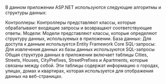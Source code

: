 В данном приложении ASP.NET используются следующие алгоритмы и структуры данных:

Контроллеры: Контроллеры представляют классы, которые обрабатывают входящие запросы и возвращают соответствующие ответы.
Модели: Модели представляют классы, которые определяют структуру данных, используемых в приложении.
База данных: Для доступа к данным используется Entity Framework Core
SQL-запросы: Для извлечения данных из базы данных используются SQL-запросы
Общая структура данных в приложении включает таблицы Cities, Streets, Houses, CityPrefixes, StreetPrefixes и Apartments, которые связаны между собой. Эти таблицы содержат информацию о городах, улицах, домах и квартирах, которая используется для отображения данных на веб-страницах.
